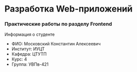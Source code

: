 <h1>Разработка Web-приложений</h1>
<h3>Практические работы по разделу Frontend</h3>
Информация о студенте
<ul>
<li>ФИО: Московский Константин Алексеевич</li>
<li>Институт: ИУЦТ</li>
<li>Кафедра: ЦТУТП</li>
<li>Курс: 4</li>
<li>Группа: УВПв-421</li>
</ul>
